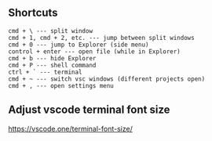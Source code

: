 ## Shortcuts

```
cmd + \ --- split window
cmd + 1, cmd + 2, etc. --- jump between split windows
cmd + 0 --- jump to Explorer (side menu)
control + enter --- open file (while in Explorer)
cmd + b --- hide Explorer
cmd + P --- shell command
ctrl + ` --- terminal
cmd + ~ --- switch vsc windows (different projects open)
cmd + , --- open settings menu
```

## Adjust vscode terminal font size

https://vscode.one/terminal-font-size/

